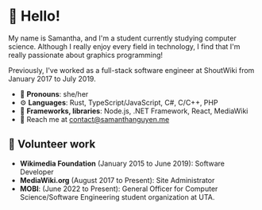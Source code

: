 # 🌊 Hello!

My name is Samantha, and I'm a student currently studying computer science. Although I really enjoy every field in technology, I find that I'm really passionate about graphics programming!

Previously, I've worked as a full-stack software engineer at ShoutWiki from January 2017 to July 2019.

 - 👩 **Pronouns**: she/her
 - ⚙️ **Languages**: Rust, TypeScript/JavaScript, C#, C/C++, PHP
 - 🧰 **Frameworks, libraries**: Node.js, .NET Framework, React, MediaWiki
 - 📧 Reach me at contact@samanthanguyen.me

## 🙋 Volunteer work
 - **Wikimedia Foundation** (January 2015 to June 2019): Software Developer
 - **MediaWiki.org** (August 2017 to Present): Site Administrator
 - **MOBI**: (June 2022 to Present): General Officer for Computer Science/Software Engineering student organization at UTA. 
